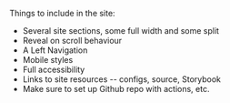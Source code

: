 Things to include in the site:

- Several site sections, some full width and some split
- Reveal on scroll behaviour
- A Left Navigation
- Mobile styles
- Full accessibility
- Links to site resources -- configs, source, Storybook
- Make sure to set up Github repo with actions, etc.
